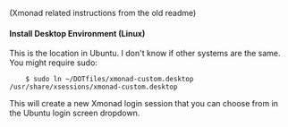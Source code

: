 (Xmonad related instructions from the old readme)

#### Install Desktop Environment (Linux)

This is the location in Ubuntu. I don't know if
other systems are the same. You might require sudo:

        $ sudo ln ~/DOTfiles/xmonad-custom.desktop /usr/share/xsessions/xmonad-custom.desktop

This will create a new Xmonad login session that you can choose from in the 
Ubuntu login screen dropdown. 

